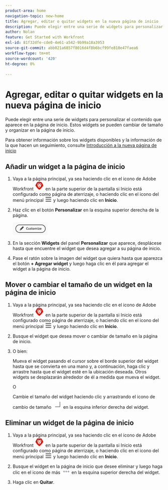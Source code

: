 ```yaml
---
product-area: home
navigation-topic: new-home
title: Agregar, editar o quitar widgets en la nueva página de inicio
description: Puede elegir entre una serie de widgets para personalizar el contenido que aparece en la página de inicio. Estos widgets se pueden cambiar de tamaño y organizar en la página de inicio.
author: Nolan
feature: Get Started with Workfront
exl-id: 81f32dfe-cde0-4e61-a542-9b99a18a3953
source-git-commit: abb021a6857f8016d4f8b6bcf99fe818e47faea6
workflow-type: tm+mt
source-wordcount: '420'
ht-degree: 0%

---
```


# Agregar, editar o quitar widgets en la nueva página de inicio

Puede elegir entre una serie de widgets para personalizar el contenido que aparece en la página de inicio. Estos widgets se pueden cambiar de tamaño y organizar en la página de inicio.

Para obtener información sobre los widgets disponibles y la información de la que hacen un seguimiento, consulte [Introducción a la nueva página de inicio](/help/quicksilver/workfront-basics/using-home/new-home/get-started-with-new-home.md)

## Añadir un widget a la página de inicio

1. Vaya a la página principal, ya sea haciendo clic en el icono de Adobe Workfront ![Adobe Workfront Icon](../new-home/assets/home-icon-30x29.png) en la parte superior de la pantalla si Inicio está configurado como página de aterrizaje, o haciendo clic en el icono del menú principal ![Main Menu Icon](../new-home/assets/main-menu-icon-left-nav.png) y luego haciendo clic en **Inicio**.

1. Haz clic en el botón **Personalizar** en la esquina superior derecha de la página.

   ![Botón Personalizar](../new-home/assets/customize-button.png)

1. En la sección **Widgets** del panel **Personalizar** que aparece, desplácese hasta que encuentre el widget que desea agregar a su página de inicio.

1. Pase el ratón sobre la imagen del widget que quiera hasta que aparezca el botón **+ Agregar widget** y luego haga clic en él para agregar el widget a la página de inicio.

## Mover o cambiar el tamaño de un widget en la página de inicio

1. Vaya a la página principal, ya sea haciendo clic en el icono de Adobe Workfront ![Adobe Workfront Icon](../new-home/assets/home-icon-30x29.png) en la parte superior de la pantalla si Inicio está configurado como página de aterrizaje, o haciendo clic en el icono del menú principal ![Main Menu Icon](../new-home/assets/main-menu-icon-left-nav.png) y luego haciendo clic en **Inicio**.

1. Busque el widget que desea mover o cambiar de tamaño en la página de inicio.

1. O bien:

   Mueva el widget pasando el cursor sobre el borde superior del widget hasta que se convierta en una mano y, a continuación, haga clic y arrastre hasta que el widget esté en la ubicación deseada. Otros widgets se desplazarán alrededor de él a medida que mueva el widget.

   O

   Cambie el tamaño del widget haciendo clic y arrastrando el icono de cambio de tamaño ![Cambiar el tamaño del icono](../new-home/assets/resize-icon.png) en la esquina inferior derecha del widget.

## Eliminar un widget de la página de inicio

1. Vaya a la página principal, ya sea haciendo clic en el icono de Adobe Workfront ![Adobe Workfront Icon](../new-home/assets/home-icon-30x29.png) en la parte superior de la pantalla si Inicio está configurado como página de aterrizaje, o haciendo clic en el icono del menú principal ![Main Menu Icon](../new-home/assets/main-menu-icon-left-nav.png) y luego haciendo clic en **Inicio**.

1. Busque el widget en la página de inicio que desee eliminar y luego haga clic en el icono de más ![Icono de más](../new-home/assets/more-icon.png) en la esquina superior derecha del widget.

1. Haga clic en **Quitar**.
